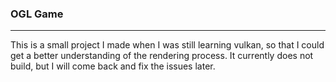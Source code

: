 ### OGL Game
***
This is a small project I made when I was still learning vulkan, so that I could get a better understanding of the rendering process.
It currently does not build, but I will come back and fix the issues later.
